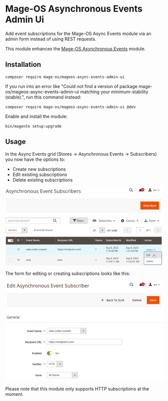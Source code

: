# Mage-OS Asynchronous Events Admin Ui

Add event subscriptions for the Mage-OS Async Events module via an admin form instead of using REST requests.

This module enhances the [Mage-OS Asynchronous Events](https://github.com/mage-os/mageos-async-events/) module.

## Installation

```
composer require mage-os/mageos-async-events-admin-ui
```

If you run into an error like "Could not find a version of package mage-os/mageos-async-events-admin-ui matching your minimum-stability (stable).", run this command instead:
```
composer require mage-os/mageos-async-events-admin-ui @dev
```

Enable and install the module:
```
bin/magento setup:upgrade
```

## Usage

In the Async Events grid (Stores -> Asynchronous Events -> Subscribers) you now have the options to:
* Create new subscriptions
* Edit existing subscriptions
* Delete existing subscriptions

![grid.png](doc%2Fimages%2Fgrid.png)

The form for editing or creating subscriptions looks like this:

![form.png](doc/images/form.png)

Please note that this module only supports HTTP subscriptions at the moment.
